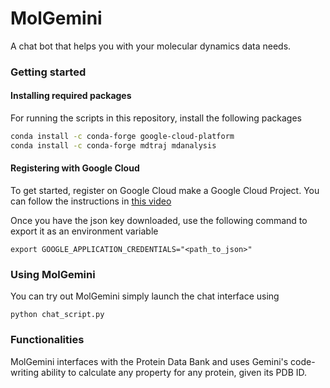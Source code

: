 # MolGemini

A chat bot that helps you with your molecular dynamics data needs.

### Getting started

#### Installing required packages

For running the scripts in this repository, install the following packages

```bash
conda install -c conda-forge google-cloud-platform
conda install -c conda-forge mdtraj mdanalysis
```

#### Registering with Google Cloud

To get started, register on Google Cloud make a Google Cloud Project. You can follow the instructions in [this video](https://www.youtube.com/watch?v=tCpGtGKZKQc)

Once you have the json key downloaded, use the following command to export it as an environment variable

`export GOOGLE_APPLICATION_CREDENTIALS="<path_to_json>"`

### Using MolGemini

You can try out MolGemini simply launch the chat interface using

`python chat_script.py`

### Functionalities

MolGemini interfaces with the Protein Data Bank and uses Gemini's code-writing ability to calculate any property for any protein, given its PDB ID.
